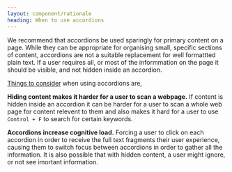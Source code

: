 ```yaml
---
layout: component/rationale
heading: When to use accordions
---
```


We recommend that accordions be used sparingly for primary content on a page.  While they can be appropriate for organising small, specific sections of content, accordions are not a suitable replacement for well formattted plain text. If a user requires all, or most of the informmation on the page it should be visible, and not hidden inside an accordion. 

[Things to consider](https://www.nngroup.com/articles/accordions-complex-content/) when using accordions are, 

**Hiding content makes it harder for a user to scan a webpage.**  If content is hidden inside an accordion it can be harder for a user to scan a whole web page for content relevent to them and also makes it hard for a user to use `Control + F` to search for certain keywords. 

**Accordions increase cognitive load.**  Forcing a user to click on each accordion in order to receive the full text fragments their user experience, causing them to switch focus between accordions in order to gather all the information. It is also possible that with hidden content, a user might ignore, or not see imortant information.  

